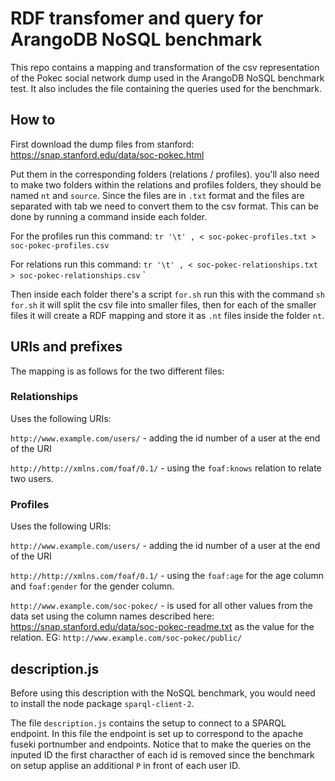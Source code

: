 # RDF transfomer and query for ArangoDB NoSQL benchmark
This repo contains a mapping and transformation of the csv representation of the Pokec social network dump used in the ArangoDB NoSQL benchmark test.
 It also includes the file containing the queries used for the benchmark.

 ## How to
 First download the dump files from stanford: https://snap.stanford.edu/data/soc-pokec.html

Put them in the corresponding folders (relations / profiles).
you'll also need to make two folders within the relations and profiles folders, they should be named `nt` and `source`.
Since the files are in `.txt` format and the files are separated with tab we need to convert them to the csv format. This can be done by running a command inside each folder. 

For the profiles run this command: `tr '\t' , < soc-pokec-profiles.txt > soc-pokec-profiles.csv`

For relations run this command: `tr '\t' , < soc-pokec-relationships.txt > soc-pokec-relationships.csv`
`

Then inside each folder there's a script `for.sh` run this with the command `sh for.sh` it will split the csv file into smaller files, then for each of the smaller files it will create a RDF mapping and store it as `.nt` files inside the folder `nt`.

## URIs and prefixes
The mapping is as follows for the two different files:

 ### Relationships
 Uses the following URIs:

`http://www.example.com/users/` - adding the id number of a user at the end of the URI

`http://http://xmlns.com/foaf/0.1/` - using the `foaf:knows` relation to relate two users.

### Profiles
Uses the following URIs:

`http://www.example.com/users/` - adding the id number of a user at the end of the URI

`http://http://xmlns.com/foaf/0.1/` - using the `foaf:age` for the age column and  `foaf:gender` for the gender column.

`http://www.example.com/soc-pokec/` - is used for all other values from the data set using the column names described here: https://snap.stanford.edu/data/soc-pokec-readme.txt as the value for the relation. EG: `http://www.example.com/soc-pokec/public/`

## description.js
Before using this description with the NoSQL benchmark, you would need to install the node package `sparql-client-2`.

The file `description.js` contains the setup to connect to a SPARQL endpoint. In this file the endpoint is set up to correspond to the apache fuseki portnumber and endpoints.
Notice that to make the queries on the inputed ID the first characther of each id is removed since the benchmark on setup applise an additional `P` in front of each user ID.

